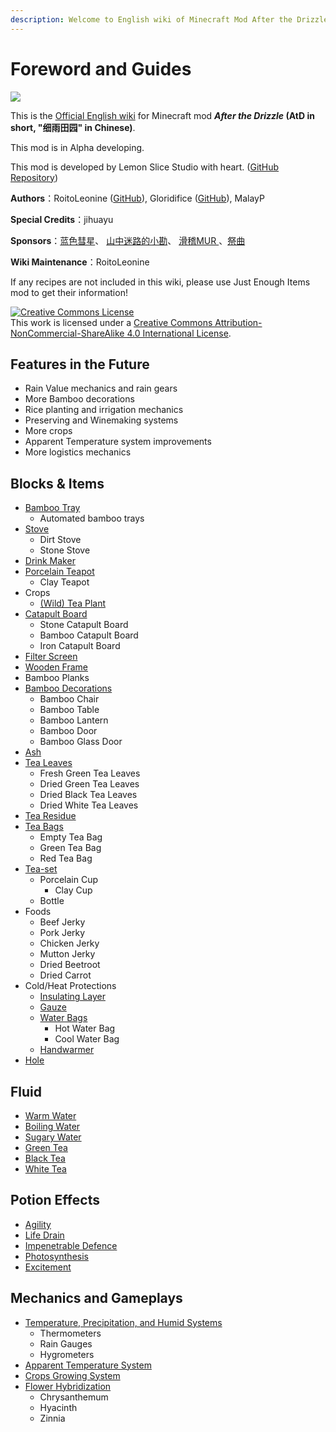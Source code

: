 ```yaml
---
description: Welcome to English wiki of Minecraft Mod After the Drizzle!
---
```


# Foreword and Guides

![](.gitbook/assets/atd.png)

This is the [Official English wiki](https://roitoleonine.gitbook.io/after-the-drizzle-wiki/v/English/) for Minecraft mod **_After the Drizzle_ (AtD in short, "细雨田园" in Chinese)**.

This mod is in Alpha developing.

This mod is developed by Lemon Slice Studio with heart. ([GitHub Repository](https://github.com/lemon-slice-studio/After-the-Drizzle))

**Authors**：RoitoLeonine ([GitHub](https://github.com/RoitoLeonine)), Gloridifice ([GitHub](https://github.com/gloridifice)), MalayP

**Special Credits**：jihuayu

**Sponsors**：[蓝色彗星](https://afdian.net/u/c95d2154899f11e8a38452540025c377)、 [山中迷路的小勘](https://afdian.net/u/b9739da0970911e88ef452540025c377)、 [滑稽MUR
](https://afdian.net/u/f2b697fe845411eab93552540025c377)、[祭曲](https://afdian.net/u/f9de6df845e411ea90b252540025c377)

**Wiki Maintenance**：RoitoLeonine

If any recipes are not included in this wiki, please use Just Enough Items mod to get their information!

<a rel="license" href="http://creativecommons.org/licenses/by-nc-sa/4.0/"><img alt="Creative Commons License" style="border-width:0" src="https://i.creativecommons.org/l/by-nc-sa/4.0/88x31.png" /></a><br />This work is licensed under a <a rel="license" href="http://creativecommons.org/licenses/by-nc-sa/4.0/">Creative Commons Attribution-NonCommercial-ShareAlike 4.0 International License</a>.

## Features in the Future

* Rain Value mechanics and rain gears
* More Bamboo decorations
* Rice planting and irrigation mechanics
* Preserving and Winemaking systems
* More crops
* Apparent Temperature system improvements
* More logistics mechanics

## Blocks & Items

* [Bamboo Tray](blocks-items/bamboo-tray.md)
  * Automated bamboo trays
* [Stove](blocks-items/stove.md)
  * Dirt Stove
  * Stone Stove
* [Drink Maker](blocks-items/drink-maker.md)
* [Porcelain Teapot](blocks-items/porcelain-teapot.md)
  * Clay Teapot
* Crops
  * [(Wild) Tea Plant](blocks-items/tea-plant.md)
* [Catapult Board](blocks-items/catapult-board.md)
  * Stone Catapult Board
  * Bamboo Catapult Board
  * Iron Catapult Board
* [Filter Screen](blocks-items/filter-screen.md)
* [Wooden Frame](blocks-items/wooden-frame.md)
* Bamboo Planks
* [Bamboo Decorations](blocks-items/bamboo-decorations.md)
  * Bamboo Chair
  * Bamboo Table
  * Bamboo Lantern
  * Bamboo Door
  * Bamboo Glass Door
* [Ash](blocks-items/ash.md)
* [Tea Leaves](blocks-items/tea-leaves.md)
  * Fresh Green Tea Leaves
  * Dried Green Tea Leaves
  * Dried Black Tea Leaves
  * Dried White Tea Leaves
* [Tea Residue](blocks-items/tea-residue.md)
* [Tea Bags](blocks-items/tea-bag.md)
  * Empty Tea Bag
  * Green Tea Bag
  * Red Tea Bag
* [Tea-set](blocks-items/tea-set.md)
  * Porcelain Cup
    * Clay Cup
  * Bottle
* Foods
  * Beef Jerky
  * Pork Jerky
  * Chicken Jerky
  * Mutton Jerky
  * Dried Beetroot
  * Dried Carrot
* Cold/Heat Protections
  * [Insulating Layer](blocks-items/insulating-layer.md)
  * [Gauze](blocks-items/gauze.md)
  * [Water Bags](blocks-items/water-bag.md)
    * Hot Water Bag
    * Cool Water Bag
  * [Handwarmer](blocks-items/handwarmer.md)
* [Hole](blocks-items/hole.md)

## Fluid

* [Warm Water](fluids/warm-water.md)
* [Boiling Water](fluids/boiling-water.md)
* [Sugary Water](fluids/sugary-water.md)
* [Green Tea](fluids/green-tea.md)
* [Black Tea](fluids/black-tea.md)
* [White Tea](fluids/white-tea.md)

## Potion Effects

* [Agility](effects/agility.md)
* [Life Drain](effects/life-drain.md)
* [Impenetrable Defence](effects/impenetrable-defence.md)
* [Photosynthesis](effects/photosynthesis.md)
* [Excitement](effects/excitement.md)

## Mechanics and Gameplays

* [Temperature, Precipitation, and Humid Systems](features/humid.md)
  * Thermometers
  * Rain Gauges
  * Hygrometers
* [Apparent Temperature System](features/player-temperature.md)
* [Crops Growing System](features/crops.md)
* [Flower Hybridization](features/flower-hybridization.md)
  * Chrysanthemum
  * Hyacinth
  * Zinnia
